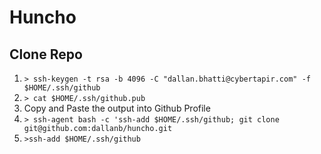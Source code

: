 # Huncho

## Clone Repo

1. `> ssh-keygen -t rsa -b 4096 -C "dallan.bhatti@cybertapir.com" -f $HOME/.ssh/github`
2. `> cat $HOME/.ssh/github.pub`
3. Copy and Paste the output into Github Profile
4. `> ssh-agent bash -c 'ssh-add $HOME/.ssh/github; git clone git@github.com:dallanb/huncho.git`
5. `>ssh-add $HOME/.ssh/github`

